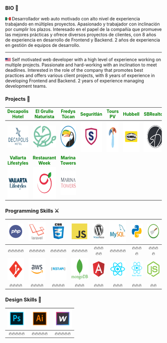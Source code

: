 ### BIO 🤖

<img src='https://raw.githubusercontent.com/cloudxyz/cloudxyz/master/flags/mx.png' height='10px' > Desarrollador web auto motivado con alto nivel de experiencia trabajando en múltiples proyectos. Apasionado y trabajador con inclinación por cumplir los plazos. Interesado en el papel de la compañía que promueve las mejores prácticas y ofrece diversos proyectos de clientes, con 8 años de experiencia en desarrollo de Frontend y Backend. 2 años de experiencia en gestión de equipos de desarrollo.

------------

<img src='https://raw.githubusercontent.com/cloudxyz/cloudxyz/master/flags/usa.png' height='10px' > Self motivated web developer with a high level of experience working on multiple projects. Passionate and hard-working with an inclination to meet deadlines. Interested in the role of the company that promotes best practices and offers various client projects, with 8 years of experience in developing Frontend and Backend. 2 years of experience managing development teams.

### Projects 🚀
|<span style="color:green"><strong>Decapolis Hotel</strong></span>|<span style="color:green"><strong>El Grullo Naturista</strong></span>|<span style="color:green"><strong>Fredys Túcan</strong></span>|<span style="color:green"><strong>Seguritlán</strong></span>|<span style="color:green"><strong>Tours PV</strong></span>|<span style="color:green"><strong>Hubbell</strong></span>|<span style="color:green"><strong>SBRealtors</strong></span>|
| :------------: | :------------: |:------------: |:------------: |:------------: |:------------: |:------------: |
|<a href="https://decapolishotel.com/"><img src='https://raw.githubusercontent.com/cloudxyz/cloudxyz/master/portfolio/decapolis.png' height='70px' ></a>|<a href="https://www.elgrullonaturista.com.mx/"><img src='https://raw.githubusercontent.com/cloudxyz/cloudxyz/master/portfolio/grullo.png' height='70px' ></a>|<a href="https://fredystucan.com/"><img src='https://raw.githubusercontent.com/cloudxyz/cloudxyz/master/portfolio/fredys.png' height='70px' ></a>|<a href="https://www.seguritlan.com/"><img src='https://raw.githubusercontent.com/cloudxyz/cloudxyz/master/portfolio/seguritlan.png' height='100px' ></a>|<a href="https://toursenpuertovallarta.com/"><img src='https://raw.githubusercontent.com/cloudxyz/cloudxyz/master/portfolio/tours.png' height='100px' ></a>|<a href="http://hubbellmexico.web-club.es/"><img src='https://raw.githubusercontent.com/cloudxyz/cloudxyz/master/portfolio/hubbell.png' height='100px'> </a>|<a href="https://sbrealtors.mx/"><img src='https://raw.githubusercontent.com/cloudxyz/cloudxyz/master/portfolio/sb.png' height='100px' ></a>|
|<span style="color:green"><strong>Vallarta Lifestyles</strong></span>|<span style="color:green"><strong>Restaurant Week</strong></span>|<span style="color:green"><strong>Marina Towers</strong></span>|
|<a href="https://vallartalifestyles.com/"><img src='https://raw.githubusercontent.com/cloudxyz/cloudxyz/master/portfolio/vl.png' height='100px' ></a>|<a href="https://restaurantweekpv.com/"><img src='https://raw.githubusercontent.com/cloudxyz/cloudxyz/master/portfolio/rw.png' height='100px' ></a>|<a href="https://marinatowers.mx/"><img src='https://raw.githubusercontent.com/cloudxyz/cloudxyz/master/portfolio/mt.png' height='80px' ></a>|
### Programming Skills ⚔️
|<img src='https://raw.githubusercontent.com/cloudxyz/cloudxyz/master/skills/php.png' height='50px' >|<img src='https://raw.githubusercontent.com/cloudxyz/cloudxyz/master/skills/laravel.png' height='60px'>|<img src='https://raw.githubusercontent.com/cloudxyz/cloudxyz/master/skills/css.png' height='50px'>|<img src='https://raw.githubusercontent.com/cloudxyz/cloudxyz/master/skills/javascript.jpg' height='50px'>|<img src='https://raw.githubusercontent.com/cloudxyz/cloudxyz/master/skills/wordpress.png' height='50px'>|<img src='https://raw.githubusercontent.com/cloudxyz/cloudxyz/master/skills/mysql.png' height='70px'>|<img src='https://raw.githubusercontent.com/cloudxyz/cloudxyz/master/skills/python.png' height='50px' >|<img src='https://raw.githubusercontent.com/cloudxyz/cloudxyz/master/skills/scrapy.png' height='50px'>|
| :------------: | :------------: |:------------: |:------------: |:------------: |:------------: |:------------: |:------------: |
|🔥🔥🔥🔥🔥|🔥🔥🔥🔥🔥|🔥🔥🔥🔥🔥|🔥🔥🔥🔥🔥|🔥🔥🔥🔥🔥|🔥🔥🔥🔥🔥|🔥🔥🔥🔥|🔥🔥🔥🔥|
|<img src='https://raw.githubusercontent.com/cloudxyz/cloudxyz/master/skills/git.png' height='70px'>|<img src='https://raw.githubusercontent.com/cloudxyz/cloudxyz/master/skills/aws.png' height='70px'>|<img src='https://raw.githubusercontent.com/cloudxyz/cloudxyz/master/skills/apirest.png' height='70px'>|<img src='https://raw.githubusercontent.com/cloudxyz/cloudxyz/master/skills/mongo.png' height='70px' >|<img src='https://raw.githubusercontent.com/cloudxyz/cloudxyz/master/skills/angular.png' height='50px'>|<img src='https://raw.githubusercontent.com/cloudxyz/cloudxyz/master/skills/react.png' height='50px'>|<img src='https://raw.githubusercontent.com/cloudxyz/cloudxyz/master/skills/reactnative.png' height='50px'>|<img src='https://raw.githubusercontent.com/cloudxyz/cloudxyz/master/skills/nodejs.png' height='50px' >|
|🔥🔥🔥🔥|🔥🔥🔥🔥|🔥🔥🔥🔥|🔥🔥🔥|🔥🔥🔥|🔥🔥🔥|🔥🔥🔥|🔥🔥|

### Design Skills 🎨
|<img src='https://raw.githubusercontent.com/cloudxyz/cloudxyz/master/skills/photoshop.png' height='60px' >|<img src='https://raw.githubusercontent.com/cloudxyz/cloudxyz/master/skills/illustrator.png' height='60px'>|<img src='https://raw.githubusercontent.com/cloudxyz/cloudxyz/master/skills/webflow.png' height='60px'>|
| :------------: | :------------: |:------------: |
|🔥🔥🔥🔥🔥|🔥🔥🔥🔥🔥|🔥🔥🔥🔥🔥|
